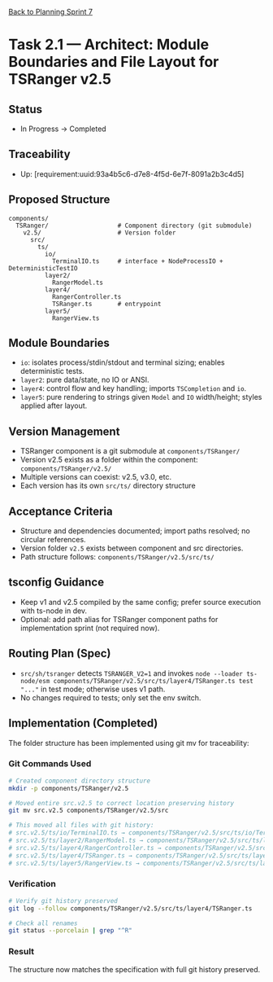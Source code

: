 [Back to Planning Sprint 7](./planning.md)

# Task 2.1 — Architect: Module Boundaries and File Layout for TSRanger v2.5

## Status
- In Progress → Completed

## Traceability
- Up: [requirement:uuid:93a4b5c6-d7e8-4f5d-6e7f-8091a2b3c4d5]

## Proposed Structure
```
components/
  TSRanger/                   # Component directory (git submodule)
    v2.5/                     # Version folder
      src/
        ts/
          io/
            TerminalIO.ts     # interface + NodeProcessIO + DeterministicTestIO
          layer2/
            RangerModel.ts
          layer4/
            RangerController.ts
            TSRanger.ts       # entrypoint
          layer5/
            RangerView.ts
```

## Module Boundaries
- `io`: isolates process/stdin/stdout and terminal sizing; enables deterministic tests.
- `layer2`: pure data/state, no IO or ANSI.
- `layer4`: control flow and key handling; imports `TSCompletion` and `io`.
- `layer5`: pure rendering to strings given `Model` and `IO` width/height; styles applied after layout.

## Version Management
- TSRanger component is a git submodule at `components/TSRanger/`
- Version v2.5 exists as a folder within the component: `components/TSRanger/v2.5/`
- Multiple versions can coexist: v2.5, v3.0, etc.
- Each version has its own `src/ts/` directory structure

## Acceptance Criteria
- Structure and dependencies documented; import paths resolved; no circular references.
- Version folder `v2.5` exists between component and src directories.
- Path structure follows: `components/TSRanger/v2.5/src/ts/`

## tsconfig Guidance
- Keep v1 and v2.5 compiled by the same config; prefer source execution with ts-node in dev.
- Optional: add path alias for TSRanger component paths for implementation sprint (not required now).

## Routing Plan (Spec)
- `src/sh/tsranger` detects `TSRANGER_V2=1` and invokes `node --loader ts-node/esm components/TSRanger/v2.5/src/ts/layer4/TSRanger.ts test "..."` in test mode; otherwise uses v1 path.
- No changes required to tests; only set the env switch.

## Implementation (Completed)
The folder structure has been implemented using git mv for traceability:

### Git Commands Used
```bash
# Created component directory structure
mkdir -p components/TSRanger/v2.5

# Moved entire src.v2.5 to correct location preserving history
git mv src.v2.5 components/TSRanger/v2.5/src

# This moved all files with git history:
# src.v2.5/ts/io/TerminalIO.ts → components/TSRanger/v2.5/src/ts/io/TerminalIO.ts
# src.v2.5/ts/layer2/RangerModel.ts → components/TSRanger/v2.5/src/ts/layer2/RangerModel.ts
# src.v2.5/ts/layer4/RangerController.ts → components/TSRanger/v2.5/src/ts/layer4/RangerController.ts
# src.v2.5/ts/layer4/TSRanger.ts → components/TSRanger/v2.5/src/ts/layer4/TSRanger.ts
# src.v2.5/ts/layer5/RangerView.ts → components/TSRanger/v2.5/src/ts/layer5/RangerView.ts
```

### Verification
```bash
# Verify git history preserved
git log --follow components/TSRanger/v2.5/src/ts/layer4/TSRanger.ts

# Check all renames
git status --porcelain | grep "^R"
```

### Result
The structure now matches the specification with full git history preserved.